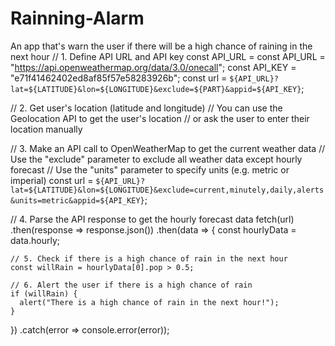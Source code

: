 # Rainning-Alarm
An app that's warn the user if there will be a high chance of raining in the next hour
// 1. Define API URL and API key
const API_URL = const API_URL = "https://api.openweathermap.org/data/3.0/onecall";
const API_KEY = "e71f41462402ed8af85f57e58283926b";
const url = `${API_URL}?lat=${LATITUDE}&lon=${LONGITUDE}&exclude=${PART}&appid=${API_KEY}`;

// 2. Get user's location (latitude and longitude)
// You can use the Geolocation API to get the user's location
// or ask the user to enter their location manually

// 3. Make an API call to OpenWeatherMap to get the current weather data
// Use the "exclude" parameter to exclude all weather data except hourly forecast
// Use the "units" parameter to specify units (e.g. metric or imperial)
const url = `${API_URL}?lat=${LATITUDE}&lon=${LONGITUDE}&exclude=current,minutely,daily,alerts&units=metric&appid=${API_KEY}`;

// 4. Parse the API response to get the hourly forecast data
fetch(url)
  .then(response => response.json())
  .then(data => {
    const hourlyData = data.hourly;

    // 5. Check if there is a high chance of rain in the next hour
    const willRain = hourlyData[0].pop > 0.5;

    // 6. Alert the user if there is a high chance of rain
    if (willRain) {
      alert("There is a high chance of rain in the next hour!");
    }
  })
  .catch(error => console.error(error));
